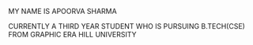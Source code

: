 MY NAME IS APOORVA SHARMA 

CURRENTLY A THIRD YEAR STUDENT WHO IS PURSUING B.TECH(CSE) FROM GRAPHIC ERA HILL UNIVERSITY 
